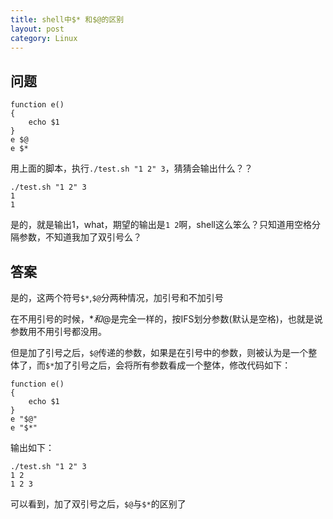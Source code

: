 ```yaml
---
title: shell中$* 和$@的区别
layout: post
category: Linux
---
```


## 问题

```shell
function e()
{
    echo $1
}
e $@
e $*    
```

用上面的脚本，执行`./test.sh "1 2" 3`，猜猜会输出什么？？
```shell
./test.sh "1 2" 3
1
1
```
是的，就是输出1，what，期望的输出是`1 2`啊，shell这么笨么？只知道用空格分隔参数，不知道我加了双引号么？

## 答案
是的，这两个符号`$*`,`$@`分两种情况，加引号和不加引号
   
在不用引号的时候，$*和$@是完全一样的，按IFS划分参数(默认是空格)，也就是说参数用不用引号都没用。 

但是加了引号之后，`$@`传递的参数，如果是在引号中的参数，则被认为是一个整体了，而`$*`加了引号之后，会将所有参数看成一个整体，修改代码如下：
```shell
function e()
{
    echo $1
}
e "$@"
e "$*"
```
输出如下：
```shell
./test.sh "1 2" 3
1 2
1 2 3

```
可以看到，加了双引号之后，`$@`与`$*`的区别了
